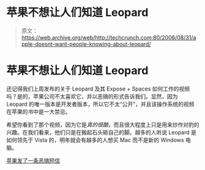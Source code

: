 # 苹果不想让人们知道 Leopard 

> 原文：<https://web.archive.org/web/http://techcrunch.com:80/2006/08/31/apple-doesnt-want-people-knowing-about-leopard/>

# 苹果不想让人们知道 Leopard

还记得我们上周发布的关于 Leopard 及其 Expose + Spaces 如何工作的视频吗？是的，苹果公司不太喜欢它，并以恶搞的形式告诉我们。显然，因为 Leopard 的唯一版本是开发者版本，所以它不太“公开”，并且该操作系统的视频在苹果的书中是一大禁忌。

希望你看到了那个视频，因为它是*真的很酷*，而且很大程度上只是用来炒作对豹的兴趣。在我们看来，他们只是在搬起石头砸自己的脚。越多的人听说 Leopard 是如何领先于 Vista 的，明年就会有越多的人想买 Mac 而不是新的 Windows 电脑。

[苹果发了一条恶搞短信](https://web.archive.org/web/20130627212529/http://www.crunchnotes.com/?p=268)
